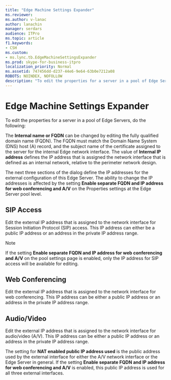 ```yaml
---
title: "Edge Machine Settings Expander"
ms.reviewer: 
ms.author: v-lanac
author: lanachin
manager: serdars
audience: ITPro
ms.topic: article
f1.keywords:
- CSH
ms.custom:
- ms.lync.tb.EdgeMachineSettingsExpander
ms.prod: skype-for-business-itpro
localization_priority: Normal
ms.assetid: 747456dd-d237-44e6-9e64-63b0e7212a08
ROBOTS: NOINDEX, NOFOLLOW
description: "To edit the properties for a server in a pool of Edge Servers, do the following:"
---
```


# Edge Machine Settings Expander
 
To edit the properties for a server in a pool of Edge Servers, do the following:
  
The **Internal name or FQDN** can be changed by editing the fully qualified domain name (FQDN). The FQDN must match the Domain Name System (DNS) host (A) record, and the subject name of the certificate assigned to the server for the internal Edge network interface. The value of **Internal IP address** defines the IP address that is assigned the network interface that is defined as an internal network, relative to the perimeter network design.
  
The next three sections of the dialog define the IP addresses for the external configuration of this Edge Server. The ability to change the IP addresses is affected by the setting **Enable separate FQDN and IP address for web conferencing and A/V** on the Properties settings at the Edge Server pool level.
  
## SIP Access

Edit the external IP address that is assigned to the network interface for Session Initiation Protocol (SIP) access. This IP address can either be a public IP address or an address in the private IP address range.
  
> [!NOTE]
> If the setting **Enable separate FQDN and IP address for web conferencing and A/V** on the pool settings page is enabled, only the IP address for SIP access will be available for editing.
  
## Web Conferencing

Edit the external IP address that is assigned to the network interface for web conferencing. This IP address can be either a public IP address or an address in the private IP address range.
  
## Audio/Video

Edit the external IP address that is assigned to the network interface for audio/video (A/V). This IP address can be either a public IP address or an address in the private IP address range.
  
The setting for **NAT enabled public IP address used** is the public address used by the external interface for either the A/V network interface or the Edge Server in general. If the setting **Enable separate FQDN and IP address for web conferencing and A/V** is enabled, this public IP address is used for all three external interfaces.
  

